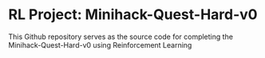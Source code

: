 # RL Project: Minihack-Quest-Hard-v0
 This Github repository serves as the source code for completing the Minihack-Quest-Hard-v0 using Reinforcement Learning
